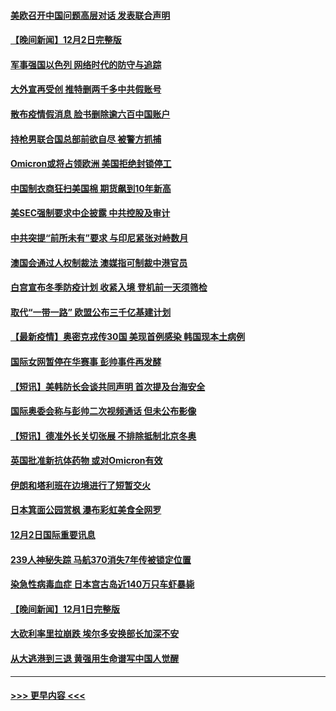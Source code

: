 #### [美欧召开中国问题高层对话 发表联合声明](../pages/prog202/a103284087.md?t=12031650) 
#### [【晚间新闻】12月2日完整版](../pages/prog202/a103283875.md?t=12031650) 
#### [军事强国以色列 网络时代的防守与追踪](../pages/prog202/a103283733.md?t=12031650) 
#### [大外宣再受创 推特删两千多中共假账号](../pages/prog202/a103283657.md?t=12031650) 
#### [散布疫情假消息 脸书删除逾六百中国账户](../pages/prog202/a103283670.md?t=12031650) 
#### [持枪男联合国总部前欲自尽 被警方抓捕](../pages/prog202/a103283645.md?t=12031650) 
#### [Omicron或将占领欧洲 美国拒绝封锁停工](../pages/prog202/a103283674.md?t=12031650) 
#### [中国制衣商狂扫美国棉 期货飙到10年新高](../pages/prog202/a103283551.md?t=12031650) 
#### [美SEC强制要求中企披露 中共控股及审计](../pages/prog202/a103283563.md?t=12031650) 
#### [中共突提“前所未有”要求 与印尼紧张对峙数月](../pages/prog202/a103283587.md?t=12031650) 
#### [澳国会通过人权制裁法 澳媒指可制裁中港官员](../pages/prog202/a103283455.md?t=12031650) 
#### [白宫宣布冬季防疫计划 收紧入境 登机前一天须筛检](../pages/prog202/a103283330.md?t=12031650) 
#### [取代“一带一路” 欧盟公布三千亿基建计划](../pages/prog202/a103283442.md?t=12031650) 
#### [【最新疫情】奥密克戎传30国 美现首例感染 韩国现本土病例](../pages/prog202/a103283421.md?t=12031650) 
#### [国际女网暂停在华赛事 彭帅事件再发酵](../pages/prog202/a103283399.md?t=12031650) 
#### [【短讯】美韩防长会谈共同声明 首次提及台海安全](../pages/prog202/a103283397.md?t=12031650) 
#### [国际奥委会称与彭帅二次视频通话 但未公布影像](../pages/prog202/a103283364.md?t=12031650) 
#### [【短讯】德准外长关切张展 不排除抵制北京冬奥](../pages/prog202/a103283361.md?t=12031650) 
#### [英国批准新抗体药物 或对Omicron有效](../pages/prog202/a103283194.md?t=12031650) 
#### [伊朗和塔利班在边境进行了短暂交火](../pages/prog202/a103283212.md?t=12031650) 
#### [日本箕面公园赏枫 瀑布彩虹美食全网罗](../pages/prog202/a103283163.md?t=12031650) 
#### [12月2日国际重要讯息](../pages/prog202/a103283159.md?t=12031650) 
#### [239人神秘失踪 马航370消失7年传被锁定位置](../pages/prog202/a103283103.md?t=12031650) 
#### [染急性病毒血症 日本宫古岛近140万只车虾暴毙](../pages/prog202/a103283039.md?t=12031650) 
#### [【晚间新闻】12月1日完整版](../pages/prog202/a103282922.md?t=12031650) 
#### [大砍利率里拉崩跌 埃尔多安换部长加深不安](../pages/prog202/a103282955.md?t=12031650) 
#### [从大逃港到三退 黄强用生命谱写中国人觉醒](../pages/prog202/a103281774.md?t=12031650) 

----
#### [ >>> 更早内容 <<< ](../indexes/prog202-earlier.md)

